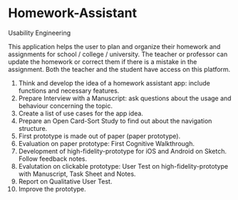 # Homework-Assistant

Usability Engineering

This application helps the user to plan and organize their homework and assignments for school / college / university. The teacher or professor can update the homework or correct them if there is a mistake in the assignment. Both the teacher and the student have access on this platform. 


1. Think and develop the idea of a homework assistant app: include functions and necessary features.
2. Prepare Interview with a Manuscript: ask questions about the usage and behaviour concerning the topic.
3. Create a list of use cases for the app idea.
4. Prepare an Open Card-Sort Study to find out about the navigation structure.
5. First prototype is made out of paper (paper prototype).
6. Evaluation on paper prototype: First Cognitive Walkthrough.
7. Development of high-fidelity-prototype for iOS and Android on Sketch. Follow feedback notes.
8. Evalutation on clickable prototype: User Test on high-fidelity-prototype with Manuscript, Task Sheet and Notes.
9. Report on Qualitative User Test.
10. Improve the prototype.

